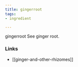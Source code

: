 ```yaml
---
title: gingerroot
tags:
- ingredient

---
```

gingerroot See ginger root.

### Links

* [[ginger-and-other-rhizomes]]
